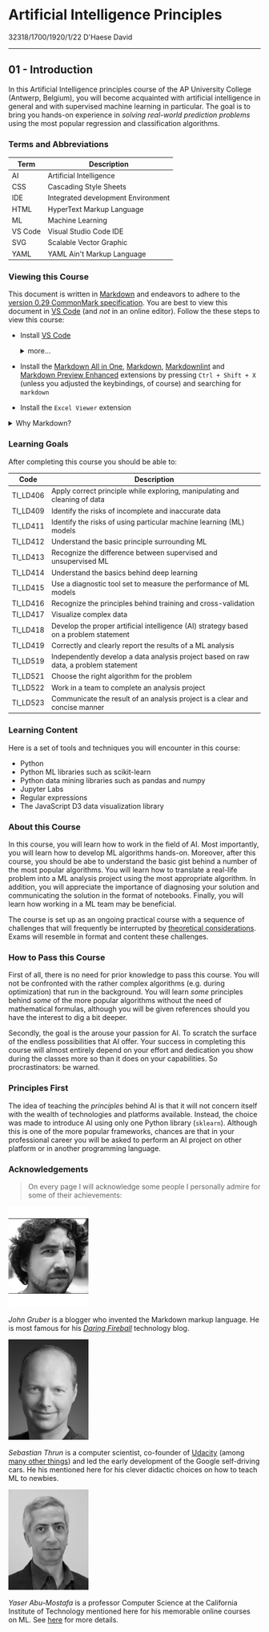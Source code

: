 # Artificial Intelligence Principles

32318/1700/1920/1/22
D'Haese David

---

## 01 - Introduction

In this Artificial Intelligence principles course of the AP University College (Antwerp, Belgium), you will become acquainted with artificial intelligence in general and with supervised machine learning in particular. The goal is to bring you hands-on experience in _solving real-world prediction problems_ using the most popular regression and classification algorithms.

### Terms and Abbreviations

| Term    | Description                        |
| ------- | ---------------------------------- |
| AI      | Artificial Intelligence            |
| CSS     | Cascading Style Sheets             |
| IDE     | Integrated development Environment |
| HTML    | HyperText Markup Language          |
| ML      | Machine Learning                   |
| VS Code | Visual Studio Code IDE             |
| SVG     | Scalable Vector Graphic            |
| YAML    | YAML Ain't Markup Language         |

### Viewing this Course

This document is written in [Markdown](https://github.com/adam-p/markdown-here/wiki/Markdown-Cheatsheet) and endeavors to adhere to the [version 0.29 CommonMark specification](https://spec.commonmark.org/0.29/). You are best to view this document in [VS Code](https://code.visualstudio.com/) (and _not_ in an online editor). Follow the these steps to view this course:

- Install [VS Code](https://code.visualstudio.com/download)

  <details><summary>more&hellip;</summary>

  - You can open VS code and set a folder as a workspace with the command `code` in that folder
  - If never done so before, open the welcome screen of VS code and go through all the linked tutorials

  > TIP: Check File > Auto Save
  >
  > TIP: Check out the `Ctrl + Shift + P` shortcut to open the VS Code command palette
  >
  > TIP: Check out the `Ctrl + ,` shortcut to open the VS Code Settings

  </details>

- Install the [Markdown All in One](https://github.com/yzhang-gh/vscode-markdown), [Markdown](https://marketplace.visualstudio.com/items?itemName=starkwang.markdown), [Markdownlint](https://marketplace.visualstudio.com/items?itemName=DavidAnson.vscode-markdownlint) and [Markdown Preview Enhanced](https://marketplace.visualstudio.com/items?itemName=shd101wyy.markdown-preview-enhanced) extensions by pressing `Ctrl + Shift + X` (unless you adjusted the keybindings, of course) and searching for `markdown`
- Install the `Excel Viewer` extension

<details><summary>Why Markdown?</summary>
There are several of reasons:

- Markdown allows for separation of content and style
- _You_ decide on the theme to view the document
  <details><summary>How?</summary>

  ![Change layout of Markdown document](img/Markdown_Themes.png)

  </details>

- You can also create a custom layout in plain CSS
- Markdown allows interpreters to analyse the document (this would be very messy using MS Office products)
- Markdown is independent of any software vendor
- Markdown format can immediately be converted to any other document format (e.g. using [pandoc](https://pandoc.org/))
- There is default support for HTML, SVG and [LaTeX](https://en.wikipedia.org/wiki/LaTeX) but you find support for other inclusions such as Graphviz diagrams
- &hellip;

</details>

### Learning Goals

After completing this course you should be able to:

| Code     | Description                                                                           |
| -------- | ------------------------------------------------------------------------------------- |
| TI_LD406 | Apply correct principle while exploring, manipulating and cleaning of data            |
| TI_LD409 | Identify the risks of incomplete and inaccurate data                                  |
| TI_LD411 | Identify the risks of using particular machine learning (ML) models                   |
| TI_LD412 | Understand the basic principle surrounding ML                                         |
| TI_LD413 | Recognize the difference between supervised and unsupervised ML                       |
| TI_LD414 | Understand the basics behind deep learning                                            |
| TI_LD415 | Use a diagnostic tool set to measure the performance of ML models                      |
| TI_LD416 | Recognize the principles behind training and cross-validation                         |
| TI_LD417 | Visualize complex data                                                                |
| TI_LD418 | Develop the proper artificial intelligence (AI) strategy based on a problem statement |
| TI_LD419 | Correctly and clearly report the results of a ML analysis                             |
| TI_LD519 | Independently develop a data analysis project based on raw data, a problem statement  |
| TI_LD521 | Choose the right algorithm for the problem                                            |
| TI_LD522 | Work in a team to complete an analysis project                                        |
| TI_LD523 | Communicate the result of an analysis project is a clear and concise manner           |

### Learning Content

Here is a set of tools and techniques you will encounter in this course:

- Python
- Python ML libraries such as scikit-learn
- Python data mining libraries such as pandas and numpy
- Jupyter Labs
- Regular expressions
- The JavaScript D3 data visualization library

### About this Course

In this course, you will learn how to work in the field of AI. Most importantly, you will learn how to develop ML algorithms hands-on. Moreover, after this course, you should be abe to understand the basic gist behind a number of the most popular algorithms. You will learn how to translate a real-life problem into a ML analysis project using the most appropriate algorithm. In addition, you will appreciate the importance of diagnosing your solution and communicating the solution in the format of notebooks. Finally, you will learn how working in a ML team may be beneficial.

The course is set up as an ongoing practical course with a sequence of challenges that will frequently be interrupted by [theoretical considerations](https://github.com/ddhaese/AI_Principles_Theory). Exams will resemble in format and content these challenges.

### How to Pass this Course

First of all, there is no need for prior knowledge to pass this course. You will not be confronted with the rather complex algorithms (e.g. during optimization) that run in the background. You will learn _some_ principles behind _some_ of the more popular algorithms without the need of mathematical formulas, although you will be given references should you have the interest to dig a bit deeper.

Secondly, the goal is the arouse your passion for AI. To scratch the surface of the endless possibilities that AI offer. Your success in completing this course will almost entirely depend on your effort and dedication you show during the classes more so than it does on your capabilities. So procrastinators: be warned.

### Principles First

The idea of teaching the _principles_ behind AI is that it will not concern itself with the wealth of technologies and platforms available. Instead, the choice was made to introduce AI using only one Python library (`sklearn`). Although this is one of the more popular frameworks, chances are that in your professional career you will be asked to perform an AI project on other platform or in another programming language.

### Acknowledgements

> On every page I will acknowledge some people I personally admire for some of their achievements:

![John Gruber](img/John_Gruber.png)

_John Gruber_ is a blogger who invented the Markdown markup language. He is most famous for his [_Daring Fireball_](https://daringfireball.net/) technology blog.

![Sebastian Thrun](img/Sebastian_Thrun.png)

_Sebastian Thrun_ is a computer scientist, co-founder of [Udacity](https://en.wikipedia.org/wiki/Udacity) (among [many other things](https://en.wikipedia.org/wiki/Sebastian_Thrun)) and led the early development of the Google self-driving cars. He his mentioned here for his clever didactic choices on how to teach ML to newbies.

![Yaser Abu-Mostafa](img/Yaser_Abu_Mostafa.png)

_Yaser Abu-Mostafa_ is a professor Computer Science at the California Institute of Technology mentioned here for his memorable online courses on ML. See [here](https://en.wikipedia.org/wiki/Yaser_Abu-Mostafa) for more details.
